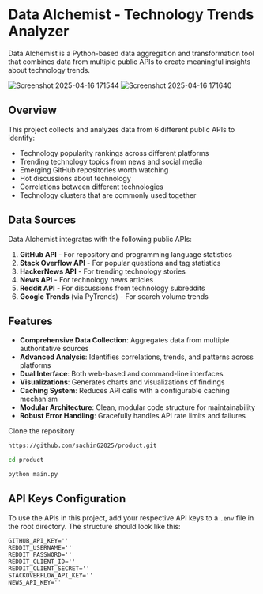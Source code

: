 # Data Alchemist - Technology Trends Analyzer

Data Alchemist is a Python-based data aggregation and transformation tool that combines data from multiple public APIs to create meaningful insights about technology trends.


![Screenshot 2025-04-16 171544](https://github.com/user-attachments/assets/91a16428-a59c-4a47-8778-50722b6879d8)
![Screenshot 2025-04-16 171640](https://github.com/user-attachments/assets/88d73003-df6f-4d49-9f69-7001b5f0f6ea)


## Overview

This project collects and analyzes data from 6 different public APIs to identify:

- Technology popularity rankings across different platforms
- Trending technology topics from news and social media
- Emerging GitHub repositories worth watching
- Hot discussions about technology
- Correlations between different technologies
- Technology clusters that are commonly used together

## Data Sources

Data Alchemist integrates with the following public APIs:

1. **GitHub API** - For repository and programming language statistics
2. **Stack Overflow API** - For popular questions and tag statistics
3. **HackerNews API** - For trending technology stories
4. **News API** - For technology news articles
5. **Reddit API** - For discussions from technology subreddits
6. **Google Trends** (via PyTrends) - For search volume trends

## Features

- **Comprehensive Data Collection**: Aggregates data from multiple authoritative sources
- **Advanced Analysis**: Identifies correlations, trends, and patterns across platforms
- **Dual Interface**: Both web-based and command-line interfaces
- **Visualizations**: Generates charts and visualizations of findings
- **Caching System**: Reduces API calls with a configurable caching mechanism
- **Modular Architecture**: Clean, modular code structure for maintainability
- **Robust Error Handling**: Gracefully handles API rate limits and failures


Clone the repository

```bash
https://github.com/sachin62025/product.git
```
```bash
cd product
```
```bash
python main.py
```

## API Keys Configuration

To use the APIs in this project, add your respective API keys to a `.env` file in the root directory. The structure should look like this:

```plaintext
GITHUB_API_KEY=''
REDDIT_USERNAME=''
REDDIT_PASSWORD=''
REDDIT_CLIENT_ID=''
REDDIT_CLIENT_SECRET=''
STACKOVERFLOW_API_KEY=''
NEWS_API_KEY=''

